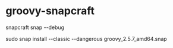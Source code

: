 # groovy-snapcraft

snapcraft snap --debug

sudo snap install --classic --dangerous groovy_2.5.7_amd64.snap
